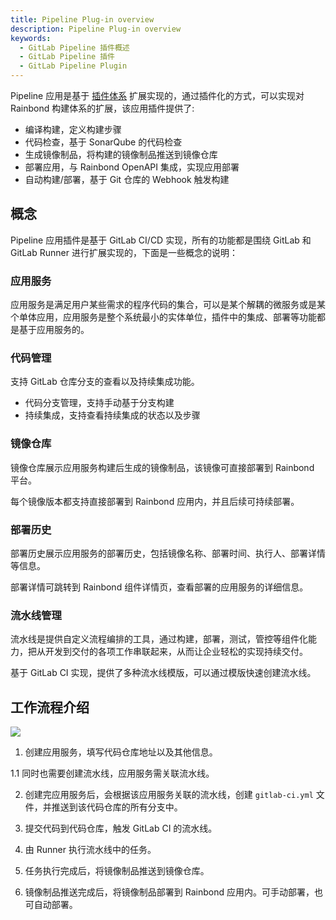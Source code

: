 ```yaml
---
title: Pipeline Plug-in overview
description: Pipeline Plug-in overview
keywords:
  - GitLab Pipeline 插件概述
  - GitLab Pipeline 插件
  - GitLab Pipeline Plugin
---
```


Pipeline 应用是基于 [插件体系](#) 扩展实现的，通过插件化的方式，可以实现对 Rainbond 构建体系的扩展，该应用插件提供了:

- 编译构建，定义构建步骤
- 代码检查，基于 SonarQube 的代码检查
- 生成镜像制品，将构建的镜像制品推送到镜像仓库
- 部署应用，与 Rainbond OpenAPI 集成，实现应用部署
- 自动构建/部署，基于 Git 仓库的 Webhook 触发构建

## 概念

Pipeline 应用插件是基于 GitLab CI/CD 实现，所有的功能都是围绕 GitLab 和 GitLab Runner 进行扩展实现的，下面是一些概念的说明：

### 应用服务

应用服务是满足用户某些需求的程序代码的集合，可以是某个解耦的微服务或是某个单体应用，应用服务是整个系统最小的实体单位，插件中的集成、部署等功能都是基于应用服务的。

### 代码管理

支持 GitLab 仓库分支的查看以及持续集成功能。

- 代码分支管理，支持手动基于分支构建
- 持续集成，支持查看持续集成的状态以及步骤

### 镜像仓库

镜像仓库展示应用服务构建后生成的镜像制品，该镜像可直接部署到 Rainbond 平台。

每个镜像版本都支持直接部署到 Rainbond 应用内，并且后续可持续部署。

### 部署历史

部署历史展示应用服务的部署历史，包括镜像名称、部署时间、执行人、部署详情等信息。

部署详情可跳转到 Rainbond 组件详情页，查看部署的应用服务的详细信息。

### 流水线管理

流水线是提供自定义流程编排的工具，通过构建，部署，测试，管控等组件化能力，把从开发到交付的各项工作串联起来，从而让企业轻松的实现持续交付。

基于 GitLab CI 实现，提供了多种流水线模版，可以通过模版快速创建流水线。

## 工作流程介绍

![](https://static.goodrain.com/docs/5.11/devops/pipeline/pipeline.png)

1. 创建应用服务，填写代码仓库地址以及其他信息。

1.1 同时也需要创建流水线，应用服务需关联流水线。

2. 创建完应用服务后，会根据该应用服务关联的流水线，创建 `gitlab-ci.yml` 文件，并推送到该代码仓库的所有分支中。

3. 提交代码到代码仓库，触发 GitLab CI 的流水线。

4. 由 Runner 执行流水线中的任务。

5. 任务执行完成后，将镜像制品推送到镜像仓库。

6. 镜像制品推送完成后，将镜像制品部署到 Rainbond 应用内。可手动部署，也可自动部署。
